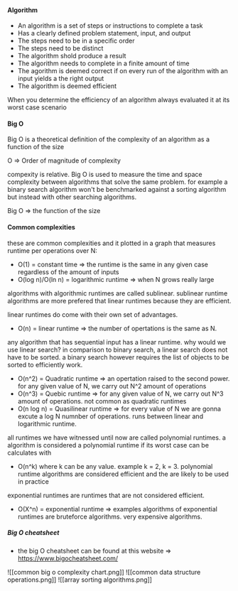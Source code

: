 #### Algorithm
- An algorithm is a set of steps or instructions to complete a task
- Has a clearly defined problem statement, input, and output
- The steps need to be in a specific order
- The steps need to be distinct
- The algorithm shold produce a result
- The algorithm needs to complete in a finite amount of time
- The agorithm is deemed correct if on every run of the algorithm with an input yields a the right output
- The algorithm is deemed efficient 

When you determine the efficiency of an algorithm always evaluated it at its worst case scenario

#### Big O
Big O is a theoretical definition of the complexity of an algorithm as a function of the size

O => Order of magnitude of complexity

compexity is relative. Big O is used to measure the time and space complexity between algorithms that solve the same problem. for example a binary search algorithm won't be benchmarked against a sorting algorithm but instead with other searching algorithms.

Big O => the function of the size

#### Common complexities

these are common complexities and it plotted in a graph that measures runtime per operations over N:

- O(1) = constant time => the runtime is the same in any given case regardless of the amount of inputs
- O(log n)/O(ln n) = logarithmic runtime => when N grows really large

algorithms with algorithmic runtimes are called sublinear. sublinear runtime algorithms are more
prefered that linear runtimes because they are efficient.

linear runtimes do come with their own set of advantages.

- O(n) = linear runtime => the number of opertations is the same as N.

any algorithm that has sequential input has a linear runtime.
why would we use linear search?
in comparison to binary search, a linear search does not have to be sorted. a binary search however requires the 
list of objects to be sorted to efficiently work.

- O(n^2) = Quadratic runtime => an opertation raised to the second power. for any given value of N, we carry out N^2 amount of operations
- O(n^3) = Quebic runtime => for any given value of N, we carry out N^3 amount of operations. not common as quadratic runtimes
- O(n log n) = Quasilinear runtime => for every value of N we are gonna excute a log N numnber of operations. runs between linear and logarithmic runtime.

all runtimes we have witnessed until now are called polynomial runtimes. a algorithm is considered a polynomial runtime if its worst case can be calculates with
- O(n^k) where k can be any value. example k = 2, k = 3. polynomial runtime algorithms are considered efficient and the are likely to be used in practice

exponential runtimes are runtimes that are not considered efficient.
- O(X^n) = exponential runtime => examples algorithms of exponential runtimes are bruteforce algorithms. very expensive algorithms.

##### Big O cheatsheet
- the big O cheatsheet can be found at this website => https://www.bigocheatsheet.com/

![[common big o complexity chart.png]]
![[common data structure operations.png]]
![[array sorting algorithms.png]]


